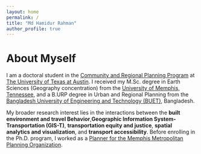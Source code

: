 ```yaml
---
layout: home
permalink: /
title: "Md Hamidur Rahman"
author_profile: true
---
```

# About Myself

I am a doctoral student in the [Community and Regional Planning Program](https://soa.utexas.edu/academics/graduate-programs/phd-community-and-regional-planning) at [The University of Texas at Austin](https://www.utexas.edu/). I received my M.Sc. degree in Earth Sciences (Geography concentration) from the [University of Memphis, Tennessee](https://www.memphis.edu/), and a B.URP degree in Urban and Regional Planning from the [Bangladesh University of Engineering and Technology (BUET)](https://www.buet.ac.bd/), Bangladesh.

My broader research interest lies in the interactions between the **built environment and travel Behavior**,**Geographic Information System- Transportation (GIS-T)**, **transportation equity and justice**, **spatial analytics and visualization**, and **transport accessibility**. Before enrolling in the Ph.D. program, I worked as a [Planner for the Memphis Metropolitan Planning Organization](https://memphismpo.org/).
